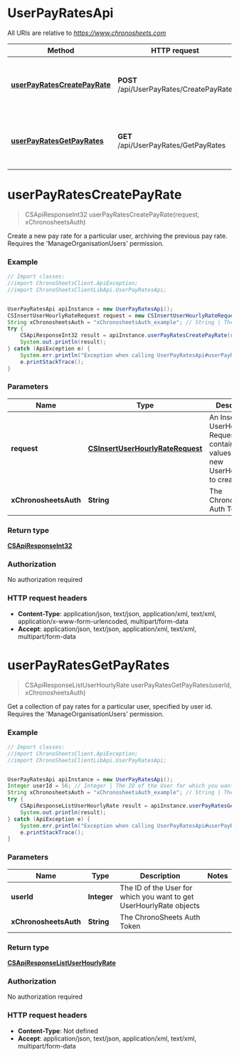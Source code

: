 # UserPayRatesApi

All URIs are relative to *https://www.chronosheets.com*

Method | HTTP request | Description
------------- | ------------- | -------------
[**userPayRatesCreatePayRate**](UserPayRatesApi.md#userPayRatesCreatePayRate) | **POST** /api/UserPayRates/CreatePayRate | Create a new pay rate for a particular user, archiving the previous pay rate.    Requires the &#39;ManageOrganisationUsers&#39; permission.
[**userPayRatesGetPayRates**](UserPayRatesApi.md#userPayRatesGetPayRates) | **GET** /api/UserPayRates/GetPayRates | Get a collection of pay rates for a particular user, specified by user id.    Requires the &#39;ManageOrganisationUsers&#39; permission.


<a name="userPayRatesCreatePayRate"></a>
# **userPayRatesCreatePayRate**
> CSApiResponseInt32 userPayRatesCreatePayRate(request, xChronosheetsAuth)

Create a new pay rate for a particular user, archiving the previous pay rate.    Requires the &#39;ManageOrganisationUsers&#39; permission.

### Example
```java
// Import classes:
//import ChronoSheetsClient.ApiException;
//import ChronoSheetsClientLibApi.UserPayRatesApi;


UserPayRatesApi apiInstance = new UserPayRatesApi();
CSInsertUserHourlyRateRequest request = new CSInsertUserHourlyRateRequest(); // CSInsertUserHourlyRateRequest | An Insert UserHourlyRate Request object containing values for the new UserHourlyRate to create
String xChronosheetsAuth = "xChronosheetsAuth_example"; // String | The ChronoSheets Auth Token
try {
    CSApiResponseInt32 result = apiInstance.userPayRatesCreatePayRate(request, xChronosheetsAuth);
    System.out.println(result);
} catch (ApiException e) {
    System.err.println("Exception when calling UserPayRatesApi#userPayRatesCreatePayRate");
    e.printStackTrace();
}
```

### Parameters

Name | Type | Description  | Notes
------------- | ------------- | ------------- | -------------
 **request** | [**CSInsertUserHourlyRateRequest**](CSInsertUserHourlyRateRequest.md)| An Insert UserHourlyRate Request object containing values for the new UserHourlyRate to create |
 **xChronosheetsAuth** | **String**| The ChronoSheets Auth Token |

### Return type

[**CSApiResponseInt32**](CSApiResponseInt32.md)

### Authorization

No authorization required

### HTTP request headers

 - **Content-Type**: application/json, text/json, application/xml, text/xml, application/x-www-form-urlencoded, multipart/form-data
 - **Accept**: application/json, text/json, application/xml, text/xml, multipart/form-data

<a name="userPayRatesGetPayRates"></a>
# **userPayRatesGetPayRates**
> CSApiResponseListUserHourlyRate userPayRatesGetPayRates(userId, xChronosheetsAuth)

Get a collection of pay rates for a particular user, specified by user id.    Requires the &#39;ManageOrganisationUsers&#39; permission.

### Example
```java
// Import classes:
//import ChronoSheetsClient.ApiException;
//import ChronoSheetsClientLibApi.UserPayRatesApi;


UserPayRatesApi apiInstance = new UserPayRatesApi();
Integer userId = 56; // Integer | The ID of the User for which you want to get UserHourlyRate objects
String xChronosheetsAuth = "xChronosheetsAuth_example"; // String | The ChronoSheets Auth Token
try {
    CSApiResponseListUserHourlyRate result = apiInstance.userPayRatesGetPayRates(userId, xChronosheetsAuth);
    System.out.println(result);
} catch (ApiException e) {
    System.err.println("Exception when calling UserPayRatesApi#userPayRatesGetPayRates");
    e.printStackTrace();
}
```

### Parameters

Name | Type | Description  | Notes
------------- | ------------- | ------------- | -------------
 **userId** | **Integer**| The ID of the User for which you want to get UserHourlyRate objects |
 **xChronosheetsAuth** | **String**| The ChronoSheets Auth Token |

### Return type

[**CSApiResponseListUserHourlyRate**](CSApiResponseListUserHourlyRate.md)

### Authorization

No authorization required

### HTTP request headers

 - **Content-Type**: Not defined
 - **Accept**: application/json, text/json, application/xml, text/xml, multipart/form-data

